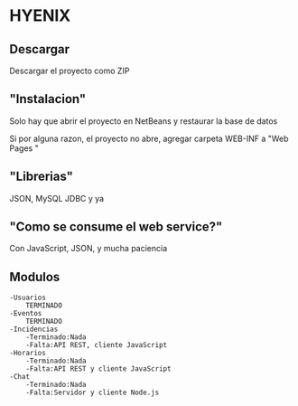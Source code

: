 HYENIX
===========

Descargar
----------

Descargar el proyecto como ZIP

"Instalacion"
------------

Solo hay que abrir el proyecto en NetBeans y restaurar la base de datos

Si por alguna razon, el proyecto no abre, agregar carpeta WEB-INF a "Web Pages "

"Librerias"
----------

JSON, MySQL JDBC y ya

"Como se consume el web service?"
---------------------------------
Con JavaScript, JSON, y mucha paciencia

Modulos
------------------
	-Usuarios
		TERMINADO
	-Eventos
		TERMINADO
	-Incidencias
		-Terminado:Nada
		-Falta:API REST, cliente JavaScript
	-Horarios
		-Terminado:Nada
		-Falta:API REST y cliente JavaScript
	-Chat
		-Terminado:Nada
		-Falta:Servidor y cliente Node.js

